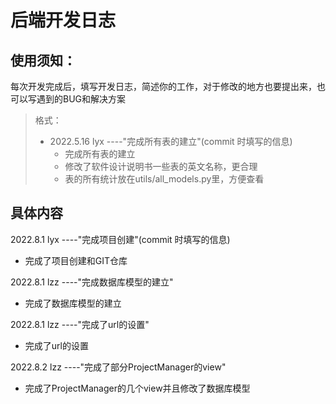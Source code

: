 # 后端开发日志

## 使用须知：

每次开发完成后，填写开发日志，简述你的工作，对于修改的地方也要提出来，也可以写遇到的BUG和解决方案

> 格式：
>
> + 2022.5.16 lyx ----"完成所有表的建立"(commit 时填写的信息)
>   + 完成所有表的建立
>   + 修改了软件设计说明书一些表的英文名称，更合理
>   + 表的所有统计放在utils/all_models.py里，方便查看

## 具体内容

2022.8.1 lyx ----"完成项目创建"(commit 时填写的信息)

+ 完成了项目创建和GIT仓库

2022.8.1 lzz ----"完成数据库模型的建立"
+ 完成了数据库模型的建立

2022.8.1 lzz ----"完成了url的设置"
+ 完成了url的设置

2022.8.2 lzz ----"完成了部分ProjectManager的view"
+ 完成了ProjectManager的几个view并且修改了数据库模型